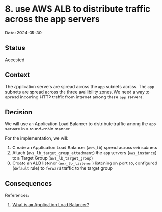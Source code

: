 # 8. use AWS ALB to distribute traffic across the app servers

Date: 2024-05-30

## Status

Accepted

## Context

The application servers are spread across the `app` subnets across. The `app` subnets are spread across the three availibility zones. We need a way to spread incoming HTTP traffic from internet among these `app` servers.

## Decision

We will use an Application Load Balancer to distribute traffic among the `app` servers in a round-robin manner.

For the implementation, we will:
1. Create an Application Load Balancer (`aws_lb`) spread across `web` subnets
1. Attach (`aws_lb_target_group_attachment`) the `app` servers (`aws_instance`) to a Target Group (`aws_lb_target_group`)
2. Create an ALB listener (`aws_lb_listener`) listening on port `80`, configured (`default` rule) to `forward` traffic to the target group.

## Consequences

References:
1. [What is an Application Load Balancer?](https://docs.aws.amazon.com/elasticloadbalancing/latest/application/introduction.html)
